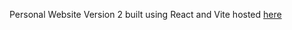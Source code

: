 Personal Website Version 2 built using React and Vite hosted <a href = "https://jeffreyl45.github.io/jefflu2/">here</a>